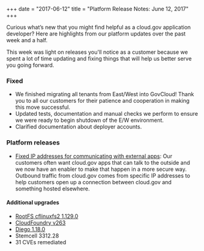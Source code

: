 +++
date = "2017-06-12"
title = "Platform Release Notes: June 12, 2017"
+++

Curious what’s new that you might find helpful as a cloud.gov application developer? Here are highlights from our platform updates over the past week and a half.
<!--more-->

This week was light on releases you'll notice as a customer because we spent a lot of time updating and fixing things that will help us better serve you going forward.

### Fixed

- We finished migrating all tenants from East/West into GovCloud! Thank you to all our customers for their patience and cooperation in making this move successful.
- Updated tests, documentation and manual checks we perform to ensure we were ready to begin shutdown of the E/W environment.
- Clarified documentation about deployer accounts.

### Platform releases

- [Fixed IP addresses for communicating with external apps](https://cloud.gov/docs/apps/static-egress/#cloud-gov-egress-addresses): Our customers often want cloud.gov apps that can talk to the outside and we now have an enabler to make that happen in a more secure way. Outbound traffic from cloud.gov comes from specific IP addresses to help customers open up a connection between cloud.gov and something hosted elsewhere.

#### Additional upgrades

- [RootFS cflinuxfs2 1.129.0](https://github.com/cloudfoundry/cflinuxfs2-rootfs-release/releases/tag/v1.129.0)
- [CloudFoundry v263](https://github.com/cloudfoundry/cf-release/releases/tag/v263)
- [Diego 1.18.0](https://github.com/cloudfoundry/diego-release/releases/tag/v1.18.0)
- Stemcell 3312.28
- 31 CVEs remediated

